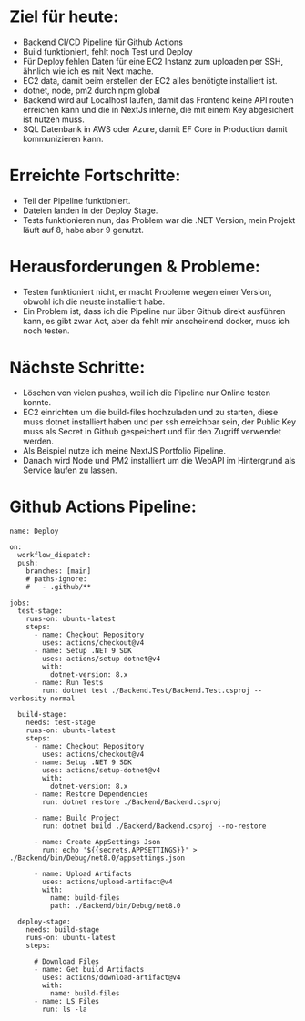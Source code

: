 # Ziel für heute:
- Backend CI/CD Pipeline für Github Actions
- Build funktioniert, fehlt noch Test und Deploy
- Für Deploy fehlen Daten für eine EC2 Instanz zum uploaden per SSH, ähnlich wie ich es mit Next mache.
- EC2 data, damit beim erstellen der EC2 alles benötigte installiert ist.
- dotnet, node, pm2 durch npm global
- Backend wird auf Localhost laufen, damit das Frontend keine API routen erreichen kann und die in NextJs interne, die mit einem Key abgesichert ist nutzen muss.
- SQL Datenbank in AWS oder Azure, damit EF Core in Production damit kommunizieren kann.

# Erreichte Fortschritte:
- Teil der Pipeline funktioniert.
- Dateien landen in der Deploy Stage.
- Tests funktionieren nun, das Problem war die .NET Version, mein Projekt läuft auf 8, habe aber 9 genutzt.

# Herausforderungen & Probleme:
- Testen funktioniert nicht, er macht Probleme wegen einer Version, obwohl ich die neuste installiert habe.
- Ein Problem ist, dass ich die Pipeline nur über Github direkt ausführen kann, es gibt zwar Act, aber da fehlt mir anscheinend docker, muss ich noch testen.

# Nächste Schritte:
- Löschen von vielen pushes, weil ich die Pipeline nur Online testen konnte.
- EC2 einrichten um die build-files hochzuladen und zu starten, diese muss dotnet installiert haben und per ssh erreichbar sein, der Public Key muss als Secret in Github gespeichert und für den Zugriff verwendet werden.
- Als Beispiel nutze ich meine NextJS Portfolio Pipeline.
- Danach wird Node und PM2 installiert um die WebAPI im Hintergrund als Service laufen zu lassen.

# Github Actions Pipeline:

```
name: Deploy

on:
  workflow_dispatch:
  push:
    branches: [main]
    # paths-ignore:
    #   - .github/**

jobs:
  test-stage:
    runs-on: ubuntu-latest
    steps:
      - name: Checkout Repository
        uses: actions/checkout@v4
      - name: Setup .NET 9 SDK
        uses: actions/setup-dotnet@v4
        with:
          dotnet-version: 8.x
      - name: Run Tests
        run: dotnet test ./Backend.Test/Backend.Test.csproj --verbosity normal

  build-stage:
    needs: test-stage
    runs-on: ubuntu-latest
    steps:
      - name: Checkout Repository
        uses: actions/checkout@v4
      - name: Setup .NET 9 SDK
        uses: actions/setup-dotnet@v4
        with:
          dotnet-version: 8.x
      - name: Restore Dependencies
        run: dotnet restore ./Backend/Backend.csproj

      - name: Build Project
        run: dotnet build ./Backend/Backend.csproj --no-restore

      - name: Create AppSettings Json
        run: echo '${{secrets.APPSETTINGS}}' > ./Backend/bin/Debug/net8.0/appsettings.json

      - name: Upload Artifacts
        uses: actions/upload-artifact@v4
        with:
          name: build-files
          path: ./Backend/bin/Debug/net8.0

  deploy-stage:
    needs: build-stage
    runs-on: ubuntu-latest
    steps:

      # Download Files
      - name: Get build Artifacts
        uses: actions/download-artifact@v4
        with:
          name: build-files
      - name: LS Files
        run: ls -la
```